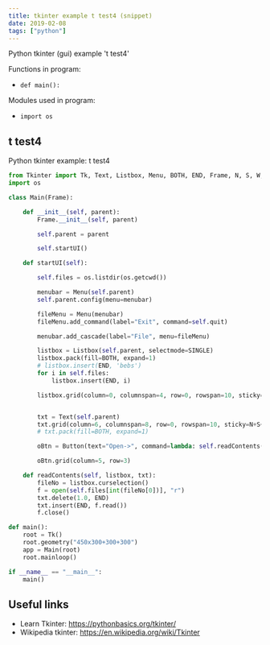 ```yaml
---
title: tkinter example t test4 (snippet)
date: 2019-02-08
tags: ["python"]
---
```

Python tkinter (gui) example 't test4'

Functions in program: 
* `def main():`

Modules used in program: 
* `import os`

## t test4

Python tkinter example: t test4

```python
from Tkinter import Tk, Text, Listbox, Menu, BOTH, END, Frame, N, S, W, E, SINGLE, Button
import os

class Main(Frame):

    def __init__(self, parent):
        Frame.__init__(self, parent)

        self.parent = parent

        self.startUI()

    def startUI(self):

        self.files = os.listdir(os.getcwd())

        menubar = Menu(self.parent)
        self.parent.config(menu=menubar)

        fileMenu = Menu(menubar)
        fileMenu.add_command(label="Exit", command=self.quit)

        menubar.add_cascade(label="File", menu=fileMenu)

        listbox = Listbox(self.parent, selectmode=SINGLE)
        listbox.pack(fill=BOTH, expand=1)
        # listbox.insert(END, 'bebs')
        for i in self.files:
            listbox.insert(END, i)

        listbox.grid(column=0, columnspan=4, row=0, rowspan=10, sticky=N+S+E+W)


        txt = Text(self.parent)
        txt.grid(column=6, columnspan=8, row=0, rowspan=10, sticky=N+S+E+W)
        # txt.pack(fill=BOTH, expand=1)

        oBtn = Button(text="Open->", command=lambda: self.readContents(listbox, txt))

        oBtn.grid(column=5, row=3)

    def readContents(self, listbox, txt):
        fileNo = listbox.curselection()
        f = open(self.files[int(fileNo[0])], "r")
        txt.delete(1.0, END)
        txt.insert(END, f.read())
        f.close()

def main():
    root = Tk()
    root.geometry("450x300+300+300")
    app = Main(root)
    root.mainloop()

if __name__ == "__main__":
    main()


```

## Useful links

- Learn Tkinter: https://pythonbasics.org/tkinter/
- Wikipedia tkinter: https://en.wikipedia.org/wiki/Tkinter

